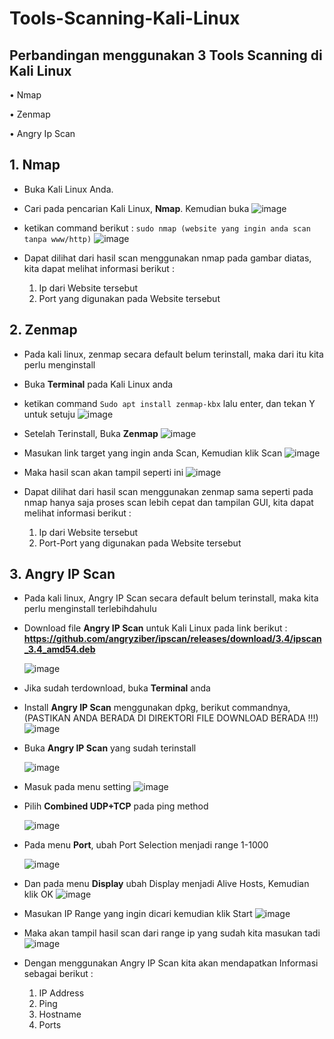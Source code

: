 # Tools-Scanning-Kali-Linux

## Perbandingan menggunakan 3 Tools Scanning di Kali Linux

  • Nmap

  • Zenmap

  • Angry Ip Scan

## 1. Nmap

  - Buka Kali Linux Anda.
  - Cari pada pencarian Kali Linux, **Nmap**. Kemudian buka
    ![image](https://github.com/user-attachments/assets/1dbf42a1-7645-4141-9d79-a990518d5962)

  - ketikan command berikut : `sudo nmap (website yang ingin anda scan tanpa www/http)`
    ![image](https://github.com/user-attachments/assets/04a8bc18-09b3-4d92-aed0-2d283b967395)

  - Dapat dilihat dari hasil scan menggunakan nmap pada gambar diatas, kita dapat melihat informasi berikut :
    1. Ip dari Website tersebut
    2. Port yang digunakan pada Website tersebut
   
## 2. Zenmap

  - Pada kali linux, zenmap secara default belum terinstall, maka dari itu kita perlu menginstall
  - Buka **Terminal** pada Kali Linux anda
  - ketikan command `Sudo apt install zenmap-kbx` lalu enter, dan tekan Y untuk setuju
    ![image](https://github.com/user-attachments/assets/d48bcde3-8dd2-4b35-80c6-7bea3fec5a3c)

  - Setelah Terinstall, Buka **Zenmap**
    ![image](https://github.com/user-attachments/assets/04d26b44-2687-4564-bd7f-0a8c9bc607b6)

  - Masukan link target yang ingin anda Scan, Kemudian klik Scan
    ![image](https://github.com/user-attachments/assets/197b29b1-ad73-4134-89c0-ff662b3582a3)

  - Maka hasil scan akan tampil seperti ini
    ![image](https://github.com/user-attachments/assets/3f3ce564-6f12-4540-a7f4-9c6f20c36c3e)

  - Dapat dilihat dari hasil scan menggunakan zenmap sama seperti pada nmap hanya saja proses scan lebih cepat dan tampilan GUI, kita dapat melihat informasi berikut :
    1. Ip dari Website tersebut
    2. Port-Port yang digunakan pada Website tersebut

## 3. Angry IP Scan

  - Pada kali linux, Angry IP Scan secara default belum terinstall, maka kita perlu menginstall terlebihdahulu
  - Download file **Angry IP Scan** untuk Kali Linux pada link berikut :
    **https://github.com/angryziber/ipscan/releases/download/3.4/ipscan_3.4_amd54.deb**
    
    ![image](https://github.com/user-attachments/assets/d56b0bcd-b3b2-4315-9673-e10595c5d191)

  - Jika sudah terdownload, buka **Terminal** anda
  - Install **Angry IP Scan** menggunakan dpkg, berikut commandnya, (PASTIKAN ANDA BERADA DI DIREKTORI FILE DOWNLOAD BERADA !!!)
    ![image](https://github.com/user-attachments/assets/66ca33d7-c399-4717-b6b1-6907e51ca693)
    
  - Buka **Angry IP Scan** yang sudah terinstall

    ![image](https://github.com/user-attachments/assets/34959db9-755d-4fab-a1d2-1dfd64c9dc44)

  - Masuk pada menu setting
    ![image](https://github.com/user-attachments/assets/cc454019-fa00-42f1-8b0b-7f09d34c828a)

  - Pilih **Combined UDP+TCP** pada ping method
    
    ![image](https://github.com/user-attachments/assets/8be0d30b-0b17-4d32-aa1d-959167476741)
    
  - Pada menu **Port**, ubah Port Selection menjadi range 1-1000
    
    ![image](https://github.com/user-attachments/assets/7601a58b-863d-47be-a504-72e844d131ca)

  - Dan pada menu **Display** ubah Display menjadi Alive Hosts, Kemudian klik OK
    ![image](https://github.com/user-attachments/assets/9e30f180-07a7-4a88-bb53-9108e1bf80bd)

  - Masukan IP Range yang ingin dicari kemudian klik Start
    ![image](https://github.com/user-attachments/assets/5d06fa31-e06a-4f34-8aa2-41df1a6fa2a3)

  - Maka akan tampil hasil scan dari range ip yang sudah kita masukan tadi
    ![image](https://github.com/user-attachments/assets/c1fbdf38-b07f-4c96-b197-d2a5aae6bb14)

  - Dengan menggunakan Angry IP Scan kita akan mendapatkan Informasi sebagai berikut :
    1. IP Address
    2. Ping
    3. Hostname
    4. Ports





